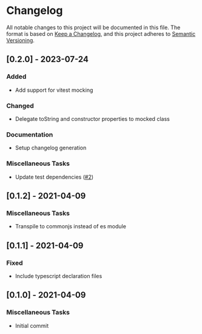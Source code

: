# Changelog

All notable changes to this project will be documented in this file.
The format is based on [Keep a Changelog](https://keepachangelog.com/en/1.0.0/),
and this project adheres to [Semantic Versioning](https://semver.org/spec/v2.0.0.html).

## [0.2.0] - 2023-07-24

### Added

- Add support for vitest mocking

### Changed

- Delegate toString and constructor properties to mocked class

### Documentation

- Setup changelog generation

### Miscellaneous Tasks

- Update test dependencies ([#2](https://github.com/maxjoehnk/proxy-mocks/issues/2))

## [0.1.2] - 2021-04-09

### Miscellaneous Tasks

- Transpile to commonjs instead of es module

## [0.1.1] - 2021-04-09

### Fixed

- Include typescript declaration files

## [0.1.0] - 2021-04-09

### Miscellaneous Tasks

- Initial commit

<!-- generated by git-cliff -->
